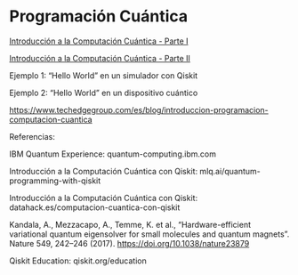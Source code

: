 # Programación Cuántica

[Introducción a la Computación Cuántica - Parte I](https://www.techedgegroup.com/es/blog/introduccion-computacion-cuantica-i)

[Introducción a la Computación Cuántica - Parte II](https://www.techedgegroup.com/es/blog/introduccion-computacion-cuantica-ii)

Ejemplo 1: “Hello World” en un simulador con Qiskit

Ejemplo 2: “Hello World” en un dispositivo cuántico

https://www.techedgegroup.com/es/blog/introduccion-programacion-computacion-cuantica

Referencias:

IBM Quantum Experience: quantum-computing.ibm.com

Introducción a la Computación Cuántica con Qiskit: mlq.ai/quantum-programming-with-qiskit

Introducción a la Computación Cuántica con Qiskit: datahack.es/computacion-cuantica-con-qiskit

Kandala, A., Mezzacapo, A., Temme, K. et al., “Hardware-efficient variational quantum eigensolver for
small molecules and quantum magnets”. Nature 549, 242–246 (2017).
https://doi.org/10.1038/nature23879

Qiskit Education: qiskit.org/education
